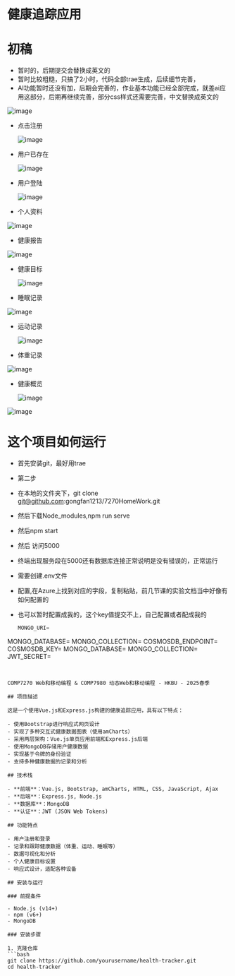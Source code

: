 # 健康追踪应用
# 初稿
- 暂时的，后期提交会替换成英文的
- 暂时比较粗糙，只搞了2小时，代码全部trae生成，后续细节完善，
- AI功能暂时还没有加，后期会完善的，作业基本功能已经全部完成，就差ai应用这部分，后期再继续完善，部分css样式还需要完善，中文替换成英文的

![image](https://github.com/user-attachments/assets/b788c52c-5c70-4d35-a3bc-f1733c9ae25e)

- 点击注册
  
  ![image](https://github.com/user-attachments/assets/9dafb91e-f7b6-4b65-b43c-9e11d009c683)
- 用户已存在

  ![image](https://github.com/user-attachments/assets/3cdda9a4-7f5d-4ad0-b4d2-a30c54bc3c0f)

- 用户登陆

  ![image](https://github.com/user-attachments/assets/0099fa94-d39a-46ab-8c67-4fe6301e7348)

- 个人资料

![image](https://github.com/user-attachments/assets/0d211818-6a28-43ce-b4a7-598ce0a9d62a)

- 健康报告

![image](https://github.com/user-attachments/assets/439f60aa-521c-41e4-85de-305288dad106)


- 健康目标

  ![image](https://github.com/user-attachments/assets/b5725312-1801-4f40-94fc-d14a1fc8e474)

- 睡眠记录

![image](https://github.com/user-attachments/assets/21cb0a8e-3d03-4f81-b867-df0eae290dcc)

- 运动记录

  ![image](https://github.com/user-attachments/assets/32e190d7-0f63-49d6-a4f3-cf8dab7d921b)

- 体重记录

![image](https://github.com/user-attachments/assets/73279e35-c1c7-45cd-be78-2ec24737dd53)

- 健康概览

  ![image](https://github.com/user-attachments/assets/54219a51-7463-49e3-a99e-d924be4e7223)

![image](https://github.com/user-attachments/assets/6d534de6-8a21-4a38-8ec1-5ddbfb425a58)

# 这个项目如何运行
- 首先安装git，最好用trae
- 第二步
- 在本地的文件夹下，git clone git@github.com:gongfan1213/7270HomeWork.git
- 然后下载Node_modules,npm run serve
- 然后npm start
- 然后 访问5000
- 终端出现服务段在5000还有数据库连接正常说明是没有错误的，正常运行

- 需要创建.env文件
- 配置,在Azure上找到对应的字段，复制粘贴，前几节课的实验文档当中好像有如何配置的
- 也可以暂时配置成我的，这个key值提交不上，自己配置或者配成我的


  
  ```js
  MONGO_URI=
MONGO_DATABASE=
MONGO_COLLECTION=
COSMOSDB_ENDPOINT=
COSMOSDB_KEY=
MONGO_DATABASE=
MONGO_COLLECTION=
JWT_SECRET=
```


COMP7270 Web和移动编程 & COMP7980 动态Web和移动编程 - HKBU - 2025春季

## 项目描述

这是一个使用Vue.js和Express.js构建的健康追踪应用，具有以下特点：

- 使用Bootstrap进行响应式网页设计
- 实现了多种交互式健康数据图表（使用amCharts）
- 采用两层架构：Vue.js单页应用前端和Express.js后端
- 使用MongoDB存储用户健康数据
- 实现基于令牌的身份验证
- 支持多种健康数据的记录和分析

## 技术栈

- **前端**：Vue.js, Bootstrap, amCharts, HTML, CSS, JavaScript, Ajax
- **后端**：Express.js, Node.js
- **数据库**：MongoDB
- **认证**：JWT (JSON Web Tokens)

## 功能特点

- 用户注册和登录
- 记录和跟踪健康数据（体重、运动、睡眠等）
- 数据可视化和分析
- 个人健康目标设置
- 响应式设计，适配各种设备

## 安装与运行

### 前提条件

- Node.js (v14+)
- npm (v6+)
- MongoDB

### 安装步骤

1. 克隆仓库
```bash
git clone https://github.com/yourusername/health-tracker.git
cd health-tracker
